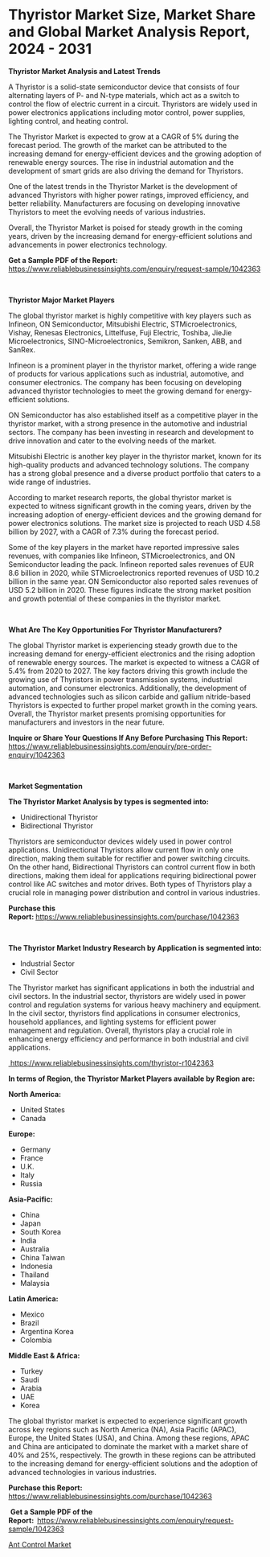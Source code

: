 <p><h1>Thyristor Market Size, Market Share and Global Market Analysis Report, 2024 - 2031</h1></p><p><strong>Thyristor Market Analysis and Latest Trends</strong></p>
<p><p>A Thyristor is a solid-state semiconductor device that consists of four alternating layers of P- and N-type materials, which act as a switch to control the flow of electric current in a circuit. Thyristors are widely used in power electronics applications including motor control, power supplies, lighting control, and heating control.</p><p>The Thyristor Market is expected to grow at a CAGR of 5% during the forecast period. The growth of the market can be attributed to the increasing demand for energy-efficient devices and the growing adoption of renewable energy sources. The rise in industrial automation and the development of smart grids are also driving the demand for Thyristors.</p><p>One of the latest trends in the Thyristor Market is the development of advanced Thyristors with higher power ratings, improved efficiency, and better reliability. Manufacturers are focusing on developing innovative Thyristors to meet the evolving needs of various industries.</p><p>Overall, the Thyristor Market is poised for steady growth in the coming years, driven by the increasing demand for energy-efficient solutions and advancements in power electronics technology.</p></p>
<p><strong>Get a Sample PDF of the Report:&nbsp;</strong> <a href="https://www.reliablebusinessinsights.com/enquiry/request-sample/1042363">https://www.reliablebusinessinsights.com/enquiry/request-sample/1042363</a></p>
<p>&nbsp;</p>
<p><strong>Thyristor Major Market Players</strong></p>
<p><p>The global thyristor market is highly competitive with key players such as Infineon, ON Semiconductor, Mitsubishi Electric, STMicroelectronics, Vishay, Renesas Electronics, Littelfuse, Fuji Electric, Toshiba, JieJie Microelectronics, SINO-Microelectronics, Semikron, Sanken, ABB, and SanRex.</p><p>Infineon is a prominent player in the thyristor market, offering a wide range of products for various applications such as industrial, automotive, and consumer electronics. The company has been focusing on developing advanced thyristor technologies to meet the growing demand for energy-efficient solutions.</p><p>ON Semiconductor has also established itself as a competitive player in the thyristor market, with a strong presence in the automotive and industrial sectors. The company has been investing in research and development to drive innovation and cater to the evolving needs of the market.</p><p>Mitsubishi Electric is another key player in the thyristor market, known for its high-quality products and advanced technology solutions. The company has a strong global presence and a diverse product portfolio that caters to a wide range of industries.</p><p>According to market research reports, the global thyristor market is expected to witness significant growth in the coming years, driven by the increasing adoption of energy-efficient devices and the growing demand for power electronics solutions. The market size is projected to reach USD 4.58 billion by 2027, with a CAGR of 7.3% during the forecast period.</p><p>Some of the key players in the market have reported impressive sales revenues, with companies like Infineon, STMicroelectronics, and ON Semiconductor leading the pack. Infineon reported sales revenues of EUR 8.6 billion in 2020, while STMicroelectronics reported revenues of USD 10.2 billion in the same year. ON Semiconductor also reported sales revenues of USD 5.2 billion in 2020. These figures indicate the strong market position and growth potential of these companies in the thyristor market.</p></p>
<p>&nbsp;</p>
<p><strong>What Are The Key Opportunities For Thyristor Manufacturers?</strong></p>
<p><p>The global Thyristor market is experiencing steady growth due to the increasing demand for energy-efficient electronics and the rising adoption of renewable energy sources. The market is expected to witness a CAGR of 5.4% from 2020 to 2027. The key factors driving this growth include the growing use of Thyristors in power transmission systems, industrial automation, and consumer electronics. Additionally, the development of advanced technologies such as silicon carbide and gallium nitride-based Thyristors is expected to further propel market growth in the coming years. Overall, the Thyristor market presents promising opportunities for manufacturers and investors in the near future.</p></p>
<p><strong>Inquire or Share Your Questions If Any Before Purchasing This Report:</strong> <a href="https://www.reliablebusinessinsights.com/enquiry/pre-order-enquiry/1042363">https://www.reliablebusinessinsights.com/enquiry/pre-order-enquiry/1042363</a></p>
<p>&nbsp;</p>
<p><strong>Market Segmentation</strong></p>
<p><strong>The Thyristor Market Analysis by types is segmented into:</strong></p>
<p><ul><li>Unidirectional Thyristor</li><li>Bidirectional Thyristor</li></ul></p>
<p><p>Thyristors are semiconductor devices widely used in power control applications. Unidirectional Thyristors allow current flow in only one direction, making them suitable for rectifier and power switching circuits. On the other hand, Bidirectional Thyristors can control current flow in both directions, making them ideal for applications requiring bidirectional power control like AC switches and motor drives. Both types of Thyristors play a crucial role in managing power distribution and control in various industries.</p></p>
<p><strong>Purchase this Report:&nbsp;</strong><a href="https://www.reliablebusinessinsights.com/purchase/1042363">https://www.reliablebusinessinsights.com/purchase/1042363</a></p>
<p>&nbsp;</p>
<p><strong>The Thyristor Market Industry Research by Application is segmented into:</strong></p>
<p><ul><li>Industrial Sector</li><li>Civil Sector</li></ul></p>
<p><p>The Thyristor market has significant applications in both the industrial and civil sectors. In the industrial sector, thyristors are widely used in power control and regulation systems for various heavy machinery and equipment. In the civil sector, thyristors find applications in consumer electronics, household appliances, and lighting systems for efficient power management and regulation. Overall, thyristors play a crucial role in enhancing energy efficiency and performance in both industrial and civil applications.</p></p>
<p><a href="https://www.reliablebusinessinsights.com/thyristor-r1042363">&nbsp;https://www.reliablebusinessinsights.com/thyristor-r1042363</a></p>
<p><strong>In terms of Region, the Thyristor Market Players available by Region are:</strong></p>
<p>
    <p> <strong> North America: </strong>
        <ul>
            <li>United States</li>
            <li>Canada</li>
        </ul>
        </p> 
    <p> <strong> Europe: </strong>
        <ul>
            <li>Germany</li>
            <li>France</li>
            <li>U.K.</li>
            <li>Italy</li>
            <li>Russia</li>
        </ul>
        </p> 
    <p> <strong> Asia-Pacific: </strong>
        <ul>
            <li>China</li>
            <li>Japan</li>
            <li>South Korea</li>
            <li>India</li>
            <li>Australia</li>
            <li>China Taiwan</li>
            <li>Indonesia</li>
            <li>Thailand</li>
            <li>Malaysia</li>
        </ul>
        </p> 
    <p> <strong> Latin America: </strong>
        <ul>
            <li>Mexico</li>
            <li>Brazil</li>
            <li>Argentina Korea</li>
            <li>Colombia</li>
        </ul>
        </p> 
    <p> <strong> Middle East & Africa: </strong>
        <ul>
            <li>Turkey</li>
            <li>Saudi</li>
            <li>Arabia</li>
            <li>UAE</li>
            <li>Korea</li>
        </ul>
    </p>
    </p>
<p><p>The global thyristor market is expected to experience significant growth across key regions such as North America (NA), Asia Pacific (APAC), Europe, the United States (USA), and China. Among these regions, APAC and China are anticipated to dominate the market with a market share of 40% and 25%, respectively. The growth in these regions can be attributed to the increasing demand for energy-efficient solutions and the adoption of advanced technologies in various industries.</p></p>
<p><strong>Purchase this Report: </strong><a href="https://www.reliablebusinessinsights.com/purchase/1042363">https://www.reliablebusinessinsights.com/purchase/1042363</a></p>
<p>&nbsp;<strong>Get a Sample PDF of the Report:&nbsp;&nbsp;</strong><a href="https://www.reliablebusinessinsights.com/enquiry/request-sample/1042363">https://www.reliablebusinessinsights.com/enquiry/request-sample/1042363</a></p>
<p><strong></strong></p>
<p><p><a href="https://github.com/LouieAltenwert/Market-Research-Report-List-1/blob/main/ant-control-market.md">Ant Control Market</a></p></p>